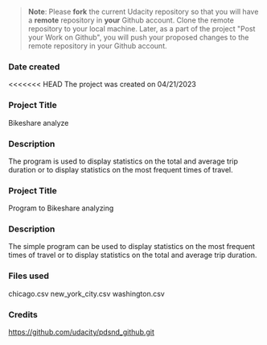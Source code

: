 >**Note**: Please **fork** the current Udacity repository so that you will have a **remote** repository in **your** Github account. Clone the remote repository to your local machine. Later, as a part of the project "Post your Work on Github", you will push your proposed changes to the remote repository in your Github account.


### Date created
<<<<<<< HEAD
The project was created on 04/21/2023

### Project Title
Bikeshare analyze

### Description
The program is used to display statistics on the total and average trip duration or to display statistics on the most frequent times of travel.

### Project Title
Program to Bikeshare analyzing

### Description
The simple program can be used to display statistics on the most frequent times of travel or to display statistics on the total and average trip duration.

### Files used
chicago.csv
new_york_city.csv
washington.csv

### Credits
https://github.com/udacity/pdsnd_github.git



